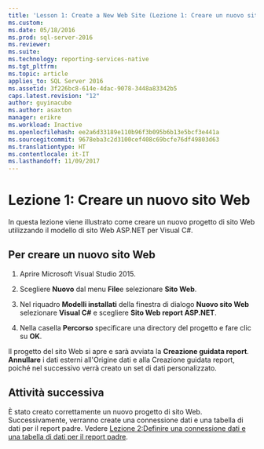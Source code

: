 ```yaml
---
title: 'Lesson 1: Create a New Web Site (Lezione 1: Creare un nuovo sito Web) | Microsoft Docs'
ms.custom: 
ms.date: 05/18/2016
ms.prod: sql-server-2016
ms.reviewer: 
ms.suite: 
ms.technology: reporting-services-native
ms.tgt_pltfrm: 
ms.topic: article
applies_to: SQL Server 2016
ms.assetid: 3f226bc8-614e-4dac-9078-3448a83342b5
caps.latest.revision: "12"
author: guyinacube
ms.author: asaxton
manager: erikre
ms.workload: Inactive
ms.openlocfilehash: ee2a6d33189e110b96f3b095b6b13e5bcf3e441a
ms.sourcegitcommit: 9678eba3c2d3100cef408c69bcfe76df49803d63
ms.translationtype: HT
ms.contentlocale: it-IT
ms.lasthandoff: 11/09/2017
---
```

# <a name="lesson-1-create-a-new-web-site"></a>Lezione 1: Creare un nuovo sito Web
In questa lezione viene illustrato come creare un nuovo progetto di sito Web utilizzando il modello di sito Web ASP.NET per Visual C#.  
  
## <a name="to-create-a-new-website"></a>Per creare un nuovo sito Web  
  
1.  Aprire Microsoft Visual Studio 2015.  
  
2.  Scegliere **Nuovo** dal menu **File**e selezionare **Sito Web**.  
  
3.  Nel riquadro **Modelli installati** della finestra di dialogo **Nuovo sito Web** selezionare **Visual C#** e scegliere **Sito Web report ASP.NET**.  
  
4.  Nella casella **Percorso** specificare una directory del progetto e fare clic su **OK**.  
  
Il progetto del sito Web si apre e sarà avviata la **Creazione guidata report**. **Annullare** i dati esterni all'Origine dati e alla Creazione guidata report, poiché nel successivo verrà creato un set di dati personalizzato.  
  
## <a name="next-task"></a>Attività successiva  
È stato creato correttamente un nuovo progetto di sito Web. Successivamente, verranno create una connessione dati e una tabella di dati per il report padre. Vedere [Lezione 2:Definire una connessione dati e una tabella di dati per il report padre](../reporting-services/lesson-2-define-a-data-connection-and-data-table-for-parent-report.md).
